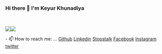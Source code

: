 ### Hi there 👋 I'm Keyur Khunadiya
</br>

<img align="center" src="https://github-readme-stats.vercel.app/api/top-langs/?username=mrkk95&hide=javascript&show_icons=true&theme=dracula"><img align="center" src="https://github-readme-stats.vercel.app/api?username=mrkk95&show_icons=true&theme=dark&line_height=27">
</hr>
- 📫 How to reach me: ...
    <a href="https://github.com/mrkk95">Github</a>
    <a href="https://www.linkedin.com/in/keyur-khunadiya/">Linkedin</a>
    <a href="https://www.stopstalk.com/user/profile/mr_kk_87">Stopstalk</a>
    <a href="https://www.facebook.com/keyur.khunadiya/">Facebook</a>
    <a href="https://www.instagram.com/_m_r.k_k_/">Instagram</a>
    <a href="https://twitter.com/keyur_khunadiya">twitter</a>
 
